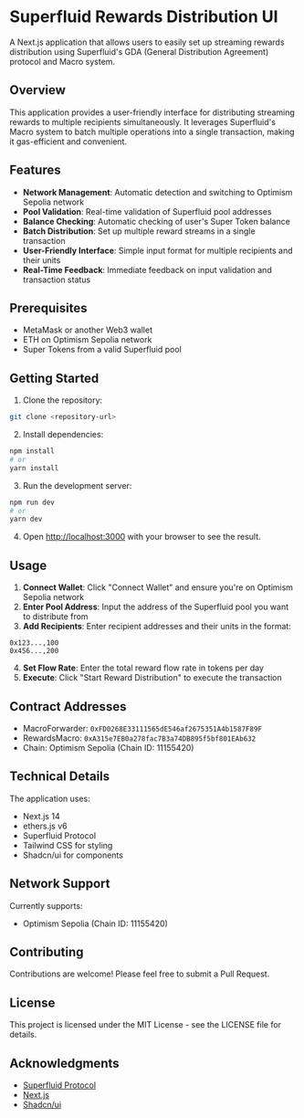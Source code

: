 # Superfluid Rewards Distribution UI

A Next.js application that allows users to easily set up streaming rewards distribution using Superfluid's GDA (General Distribution Agreement) protocol and Macro system.

## Overview

This application provides a user-friendly interface for distributing streaming rewards to multiple recipients simultaneously. It leverages Superfluid's Macro system to batch multiple operations into a single transaction, making it gas-efficient and convenient.

## Features

- **Network Management**: Automatic detection and switching to Optimism Sepolia network
- **Pool Validation**: Real-time validation of Superfluid pool addresses
- **Balance Checking**: Automatic checking of user's Super Token balance
- **Batch Distribution**: Set up multiple reward streams in a single transaction
- **User-Friendly Interface**: Simple input format for multiple recipients and their units
- **Real-Time Feedback**: Immediate feedback on input validation and transaction status

## Prerequisites

- MetaMask or another Web3 wallet
- ETH on Optimism Sepolia network
- Super Tokens from a valid Superfluid pool

## Getting Started

1. Clone the repository:
```bash
git clone <repository-url>
```

2. Install dependencies:
```bash
npm install
# or
yarn install
```

3. Run the development server:
```bash
npm run dev
# or
yarn dev
```

4. Open [http://localhost:3000](http://localhost:3000) with your browser to see the result.

## Usage

1. **Connect Wallet**: Click "Connect Wallet" and ensure you're on Optimism Sepolia network
2. **Enter Pool Address**: Input the address of the Superfluid pool you want to distribute from
3. **Add Recipients**: Enter recipient addresses and their units in the format:
```
0x123...,100
0x456...,200
```
4. **Set Flow Rate**: Enter the total reward flow rate in tokens per day
5. **Execute**: Click "Start Reward Distribution" to execute the transaction

## Contract Addresses

- MacroForwarder: `0xFD0268E33111565dE546af2675351A4b1587F89F`
- RewardsMacro: `0xA315e7EB0a278fac7B3a74DB895f5bf801EAb632`
- Chain: Optimism Sepolia (Chain ID: 11155420)

## Technical Details

The application uses:
- Next.js 14
- ethers.js v6
- Superfluid Protocol
- Tailwind CSS for styling
- Shadcn/ui for components

## Network Support

Currently supports:
- Optimism Sepolia (Chain ID: 11155420)

## Contributing

Contributions are welcome! Please feel free to submit a Pull Request.

## License

This project is licensed under the MIT License - see the LICENSE file for details.

## Acknowledgments

- [Superfluid Protocol](https://www.superfluid.finance/)
- [Next.js](https://nextjs.org/)
- [Shadcn/ui](https://ui.shadcn.com/)
